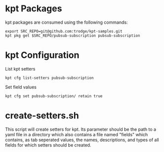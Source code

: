 # kpt Packages

kpt packages are consumed using the following commands:

```
export SRC_REPO=git@github.com:trodge/kpt-samples.git
kpt pkg get $SRC_REPO/pubsub-subscription pubsub-subscription
```

# kpt Configuration

List kpt setters

`kpt cfg list-setters pubsub-subscription`

Set field values

`kpt cfg set pubsub-subscription/ retain true`

# create-setters.sh

This script will create setters for kpt. Its parameter should be the path to a
yaml file in a directory which also contains a file named "fields" which
contains, as tab seperated values, the names, descriptions, and types of all
fields for which setters should be created.
